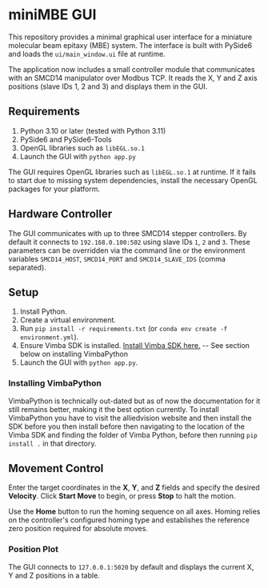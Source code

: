 # miniMBE GUI

This repository provides a minimal graphical user interface for a miniature molecular beam epitaxy (MBE) system.  The interface is built with PySide6 and loads the `ui/main_window.ui` file at runtime.

The application now includes a small controller module that communicates with an SMCD14 manipulator over Modbus TCP.  It reads the X, Y and Z axis positions (slave IDs 1, 2 and 3) and displays them in the GUI.

## Requirements

1. Python 3.10 or later (tested with Python 3.11)
2. PySide6 and PySide6-Tools
3. OpenGL libraries such as `libEGL.so.1`
4. Launch the GUI with `python app.py`

The GUI requires OpenGL libraries such as `libEGL.so.1` at runtime. If it fails
to start due to missing system dependencies, install the necessary OpenGL
packages for your platform.

## Hardware Controller

The GUI communicates with up to three SMCD14 stepper controllers.  By default it
connects to ``192.168.0.100:502`` using slave IDs ``1``, ``2`` and ``3``.  These
parameters can be overridden via the command line or the environment variables
``SMCD14_HOST``, ``SMCD14_PORT`` and ``SMCD14_SLAVE_IDS`` (comma separated).

## Setup

1. Install Python.
2. Create a virtual environment.
3. Run `pip install -r requirements.txt` (or `conda env create -f environment.yml`).
4. Ensure Vimba SDK is installed. [Install Vimba SDK here.](https://www.alliedvision.com/en/products/vimba-sdk/#c1497) -- See section below on installing VimbaPython
5. Launch the GUI with `python app.py`.

### Installing VimbaPython
VimbaPython is technically out-dated but as of now the documentation for it still remains better, making it the best option currently.
To install VimbaPython you have to visit the alliedvision website and then install the SDK before you then install before then navigating to the location of the Vimba SDK and finding the folder of Vimba Python, before then running ```pip install .``` in that directory. 

## Movement Control

Enter the target coordinates in the **X**, **Y**, and **Z** fields and specify the desired **Velocity**. Click **Start Move** to begin, or press **Stop** to halt the motion.

Use the **Home** button to run the homing sequence on all axes. Homing relies on the controller's configured homing type and establishes the reference zero position required for absolute moves.

### Position Plot

The GUI connects to `127.0.0.1:5020` by default and displays the current X, Y and Z positions in a table.

